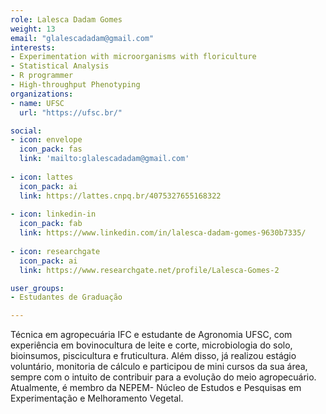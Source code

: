 ```yaml
---
role: Lalesca Dadam Gomes
weight: 13
email: "glalescadadam@gmail.com"
interests:
- Experimentation with microorganisms with floriculture
- Statistical Analysis
- R programmer
- High-throughput Phenotyping
organizations:
- name: UFSC
  url: "https://ufsc.br/"

social:
- icon: envelope
  icon_pack: fas
  link: 'mailto:glalescadadam@gmail.com'
  
- icon: lattes
  icon_pack: ai
  link: https://lattes.cnpq.br/4075327655168322
  
- icon: linkedin-in
  icon_pack: fab
  link: https://www.linkedin.com/in/lalesca-dadam-gomes-9630b7335/
  
- icon: researchgate
  icon_pack: ai
  link: https://www.researchgate.net/profile/Lalesca-Gomes-2

user_groups:
- Estudantes de Graduação

---
```


Técnica em agropecuária IFC e estudante de Agronomia UFSC, com experiência em
bovinocultura de leite e corte, microbiologia do solo, bioinsumos, piscicultura
e fruticultura. Além disso, já realizou estágio voluntário, monitoria de cálculo
e participou de mini cursos da sua área, sempre com o intuito de contribuir para
a evolução do meio agropecuário. Atualmente, é membro da NEPEM- Núcleo de
Estudos e Pesquisas em Experimentação e Melhoramento Vegetal.
